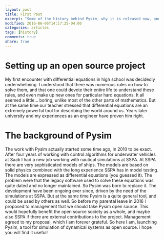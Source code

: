 ```yaml
---
layout: post
title: First Post
excerpt: "Some of the history behind Pysim, why it is released now, and how SSPA made it possible to do so."
modified: 2016-06-06T14:17:25-04:00
categories: articles
tags: [history]
comments: true
share: true
---
```


# Setting up an open source project

My first encounter with differential equations in high school was decidedly underwhelming.
I understood that there was numerous rules on how to solve them, and that one could devote
their entire life to understand these rules, and even make up new ones for particular hard
equations. It all seemed a little... boring, unlike most of the other parts of mathematics.
But at the same time our teacher stressed that differential equations are an extremely powerful
tool for describing the world around us. Years later university and my experiences as an engineer
have proven him right. 

# The background of Pysim

The work with Pysim actually started some time ago, in 2010 to be exact. After four years
of working with control algorithms for underwater vehicles at Saab I had a new job working
with nautical simulations at SSPA. At SSPA there are very sophisticated models of ships.
The models are based on solid physics combined with the long experience SSPA has in model
testing. The models are expressed as differential equations (you guessed it). The problem
were that the legacy software used to solve these equations was quite dated and no longer
maintained. So Pysim was born to replace it. The development have been ongoing ever since,
driven by the need of the simulations at SSPA. But at the same time Pysim is a quite general
tool, and could be used by others as well. So before my parental leave in 2016 I proposed to 
management that we should take Pysim open source. This would hopefully benefit the open source
society as a whole, and maybe also SSPA if there are external contributions to the project.
Management agreed to my proposal, which I am forever grateful. So here I am, launching Pysim,
a tool for simulation of dynamical systems as open source. I hope you will find it useful!


